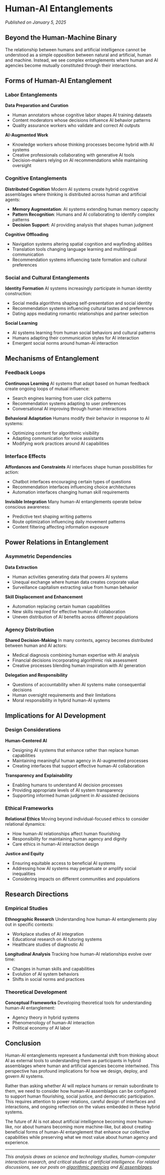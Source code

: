 # Human-AI Entanglements

*Published on January 5, 2025*

## Beyond the Human-Machine Binary

The relationship between humans and artificial intelligence cannot be understood as a simple opposition between natural and artificial, human and machine. Instead, we see complex entanglements where human and AI agencies become mutually constituted through their interactions.

## Forms of Human-AI Entanglement

### Labor Entanglements

**Data Preparation and Curation**
- Human annotators whose cognitive labor shapes AI training datasets
- Content moderators whose decisions influence AI behavior patterns
- Quality assurance workers who validate and correct AI outputs

**AI-Augmented Work**
- Knowledge workers whose thinking processes become hybrid with AI systems
- Creative professionals collaborating with generative AI tools
- Decision-makers relying on AI recommendations while maintaining oversight

### Cognitive Entanglements

**Distributed Cognition**
Modern AI systems create hybrid cognitive assemblages where thinking is distributed across human and artificial agents:

- **Memory Augmentation**: AI systems extending human memory capacity
- **Pattern Recognition**: Humans and AI collaborating to identify complex patterns
- **Decision Support**: AI providing analysis that shapes human judgment

**Cognitive Offloading**
- Navigation systems altering spatial cognition and wayfinding abilities
- Translation tools changing language learning and multilingual communication
- Recommendation systems influencing taste formation and cultural preferences

### Social and Cultural Entanglements

**Identity Formation**
AI systems increasingly participate in human identity construction:
- Social media algorithms shaping self-presentation and social identity
- Recommendation systems influencing cultural tastes and preferences
- Dating apps mediating romantic relationships and partner selection

**Social Learning**
- AI systems learning from human social behaviors and cultural patterns
- Humans adapting their communication styles for AI interaction
- Emergent social norms around human-AI interaction

## Mechanisms of Entanglement

### Feedback Loops

**Continuous Learning**
AI systems that adapt based on human feedback create ongoing loops of mutual influence:
- Search engines learning from user click patterns
- Recommendation systems adapting to user preferences
- Conversational AI improving through human interactions

**Behavioral Adaptation**
Humans modify their behavior in response to AI systems:
- Optimizing content for algorithmic visibility
- Adapting communication for voice assistants
- Modifying work practices around AI capabilities

### Interface Effects

**Affordances and Constraints**
AI interfaces shape human possibilities for action:
- Chatbot interfaces encouraging certain types of questions
- Recommendation interfaces influencing choice architectures
- Automation interfaces changing human skill requirements

**Invisible Integration**
Many human-AI entanglements operate below conscious awareness:
- Predictive text shaping writing patterns
- Route optimization influencing daily movement patterns
- Content filtering affecting information exposure

## Power Relations in Entanglement

### Asymmetric Dependencies

**Data Extraction**
- Human activities generating data that powers AI systems
- Unequal exchange where human data creates corporate value
- Surveillance capitalism extracting value from human behavior

**Skill Displacement and Enhancement**
- Automation replacing certain human capabilities
- New skills required for effective human-AI collaboration
- Uneven distribution of AI benefits across different populations

### Agency Distribution

**Shared Decision-Making**
In many contexts, agency becomes distributed between human and AI actors:
- Medical diagnosis combining human expertise with AI analysis
- Financial decisions incorporating algorithmic risk assessment
- Creative processes blending human inspiration with AI generation

**Delegation and Responsibility**
- Questions of accountability when AI systems make consequential decisions
- Human oversight requirements and their limitations
- Moral responsibility in hybrid human-AI systems

## Implications for AI Development

### Design Considerations

**Human-Centered AI**
- Designing AI systems that enhance rather than replace human capabilities
- Maintaining meaningful human agency in AI-augmented processes
- Creating interfaces that support effective human-AI collaboration

**Transparency and Explainability**
- Enabling humans to understand AI decision processes
- Providing appropriate levels of AI system transparency
- Supporting informed human judgment in AI-assisted decisions

### Ethical Frameworks

**Relational Ethics**
Moving beyond individual-focused ethics to consider relational dynamics:
- How human-AI relationships affect human flourishing
- Responsibility for maintaining human agency and dignity
- Care ethics in human-AI interaction design

**Justice and Equity**
- Ensuring equitable access to beneficial AI systems
- Addressing how AI systems may perpetuate or amplify social inequalities
- Considering impacts on different communities and populations

## Research Directions

### Empirical Studies

**Ethnographic Research**
Understanding how human-AI entanglements play out in specific contexts:
- Workplace studies of AI integration
- Educational research on AI tutoring systems
- Healthcare studies of diagnostic AI

**Longitudinal Analysis**
Tracking how human-AI relationships evolve over time:
- Changes in human skills and capabilities
- Evolution of AI system behaviors
- Shifts in social norms and practices

### Theoretical Development

**Conceptual Frameworks**
Developing theoretical tools for understanding human-AI entanglement:
- Agency theory in hybrid systems
- Phenomenology of human-AI interaction
- Political economy of AI labor

## Conclusion

Human-AI entanglements represent a fundamental shift from thinking about AI as external tools to understanding them as participants in hybrid assemblages where human and artificial agencies become intertwined. This perspective has profound implications for how we design, deploy, and govern AI systems.

Rather than asking whether AI will replace humans or remain subordinate to them, we need to consider how human-AI assemblages can be configured to support human flourishing, social justice, and democratic participation. This requires attention to power relations, careful design of interfaces and interactions, and ongoing reflection on the values embedded in these hybrid systems.

The future of AI is not about artificial intelligence becoming more human-like, nor about humans becoming more machine-like, but about creating beneficial forms of human-AI entanglement that enhance our collective capabilities while preserving what we most value about human agency and experience.

---

*This analysis draws on science and technology studies, human-computer interaction research, and critical studies of artificial intelligence. For related discussions, see our posts on [algorithmic agencies](/posts/algorithmic-agencies-non-human-actors) and [AI assemblages](/posts/understanding-ai-as-assemblage).*